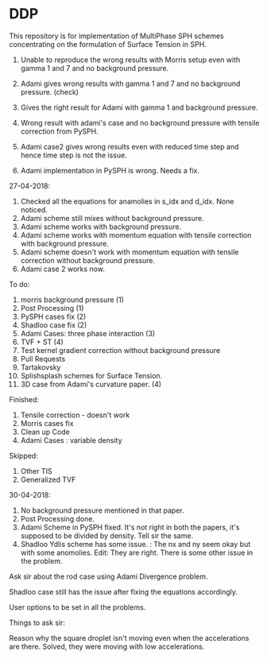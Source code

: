 # DDP

This repository is for implementation of MultiPhase SPH schemes concentrating on the formulation of Surface Tension in SPH.

1) Unable to reproduce the wrong results with Morris setup even with gamma 1 and 7 and no background pressure. 

2) Adami gives wrong results with gamma 1 and 7 and no background pressure. (check)

3) Gives the right result for Adami with gamma 1 and background pressure. 
4) Wrong result with adami's case and no background pressure with tensile correction from PySPH. 
5) Adami case2 gives wrong results even with reduced time step and hence time step is not the issue.
6) Adami implementation in PySPH is wrong. Needs a fix.


27-04-2018:
1) Checked all the equations for anamolies in s_idx and d_idx. None noticed.
2) Adami scheme still mixes without background pressure.
3) Adami scheme works with background pressure.
4) Adami scheme works with momentum equation with tensile correction with background pressure.
5) Adami scheme doesn't work with momentum equation with tensile correction without background pressure.
6) Adami case 2 works now.


To do:

1) morris background pressure (1)
2) Post Processing (1)
3) PySPH cases fix (2)
4) Shadloo case fix (2)
5) Adami Cases: three phase interaction (3)
6) TVF + ST (4)
7) Test kernel gradient correction without background pressure
8) Pull Requests
9) Tartakovsky
10) Splishsplash schemes for Surface Tension.
11) 3D case from Adami's curvature paper. (4)


Finished:
1) Tensile correction - doesn't work
2) Morris cases fix
3) Clean up Code
4) Adami Cases : variable density


Skipped:
1) Other TIS
2) Generalized TVF

30-04-2018:
1) No background pressure mentioned in that paper.
2) Post Processing done. 
3) Adami Scheme in PySPH fixed. It's not right in both the papers, it's supposed to be divided by density. Tell sir the same. 
4) Shadloo Ydlis scheme has some issue. : The nx and ny seem okay but with some anomolies. Edit: They are right. There is some other issue in the problem. 



Ask sir about the rod case using Adami Divergence problem.

Shadloo case still has the issue after fixing the equations accordingly.


User options to be set in all the problems.


Things to ask sir: 

Reason why the square droplet isn't moving even when the accelerations are there. Solved, they were moving with low accelerations.

